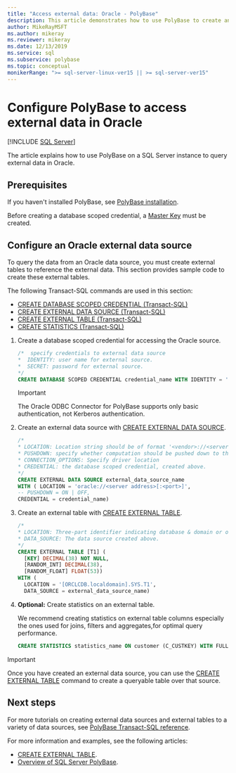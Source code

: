 ```yaml
---
title: "Access external data: Oracle - PolyBase"
description: This article demonstrates how to use PolyBase to create an external data source to access Oracle data.
author: MikeRayMSFT
ms.author: mikeray
ms.reviewer: mikeray
ms.date: 12/13/2019
ms.service: sql
ms.subservice: polybase
ms.topic: conceptual
monikerRange: ">= sql-server-linux-ver15 || >= sql-server-ver15"
---
```

# Configure PolyBase to access external data in Oracle

 [!INCLUDE [SQL Server](../../includes/applies-to-version/sqlserver.md)]

The article explains how to use PolyBase on a SQL Server instance to query external data in Oracle.

## Prerequisites

If you haven't installed PolyBase, see [PolyBase installation](polybase-installation.md).

  Before creating a database scoped credential, a [Master Key](../../t-sql/statements/create-master-key-transact-sql.md) must be created. 

## Configure an Oracle external data source

To query the data from an Oracle data source, you must create external tables to reference the external data. This section provides sample code to create these external tables.

The following Transact-SQL commands are used in this section:

- [CREATE DATABASE SCOPED CREDENTIAL (Transact-SQL)](../../t-sql/statements/create-database-scoped-credential-transact-sql.md)
- [CREATE EXTERNAL DATA SOURCE (Transact-SQL)](../../t-sql/statements/create-external-data-source-transact-sql.md)
- [CREATE EXTERNAL TABLE (Transact-SQL)](../../t-sql/statements/create-external-table-transact-sql.md)
- [CREATE STATISTICS (Transact-SQL)](../../t-sql/statements/create-statistics-transact-sql.md)


1. Create a database scoped credential for accessing the Oracle source.

    ```sql
    /*  specify credentials to external data source
    *  IDENTITY: user name for external source. 
    *  SECRET: password for external source.
    */
    CREATE DATABASE SCOPED CREDENTIAL credential_name WITH IDENTITY = 'username', Secret = 'password';
    ```
    
   > [!IMPORTANT] 
   > The Oracle ODBC Connector for PolyBase supports only basic authentication, not Kerberos authentication. 

1. Create an external data source with [CREATE EXTERNAL DATA SOURCE](../../t-sql/statements/create-external-data-source-transact-sql.md).

    ```sql
    /* 
    * LOCATION: Location string should be of format '<vendor>://<server>[:<port>]'.
    * PUSHDOWN: specify whether computation should be pushed down to the source. ON by default.
    * CONNECTION_OPTIONS: Specify driver location
    * CREDENTIAL: the database scoped credential, created above.
    */  
    CREATE EXTERNAL DATA SOURCE external_data_source_name
    WITH ( LOCATION = 'oracle://<server address>[:<port>]',
    -- PUSHDOWN = ON | OFF,
    CREDENTIAL = credential_name)
    ```

1. Create an external table with [CREATE EXTERNAL TABLE](../../t-sql/statements/create-external-table-transact-sql.md).

    ```sql
    /*
    * LOCATION: Three-part identifier indicating database & domain or only database, schema, and table name.
    * DATA_SOURCE: The data source created above.
    */
    CREATE EXTERNAL TABLE [T1] (
      [KEY] DECIMAL(38) NOT NULL,
      [RANDOM_INT] DECIMAL(38),
      [RANDOM_FLOAT] FLOAT(53))
    WITH (
      LOCATION = '[ORCLCDB.localdomain].SYS.T1',
      DATA_SOURCE = external_data_source_name)
    ```

1. **Optional:** Create statistics on an external table.

    We recommend creating statistics on external table columns especially the ones used for joins, filters and aggregates,for optimal query performance.

    ```sql
    CREATE STATISTICS statistics_name ON customer (C_CUSTKEY) WITH FULLSCAN; 
    ```

>[!IMPORTANT] 
>Once you have created an external data source, you can use the [CREATE EXTERNAL TABLE](../../t-sql/statements/create-external-table-transact-sql.md) command to create a queryable table over that source. 

## Next steps

For more tutorials on creating external data sources and external tables to a variety of data sources, see [PolyBase Transact-SQL reference](polybase-t-sql-objects.md).

For more information and examples, see the following articles:

- [CREATE EXTERNAL TABLE](../../t-sql/statements/create-external-table-transact-sql.md).
- [Overview of SQL Server PolyBase](polybase-guide.md).
